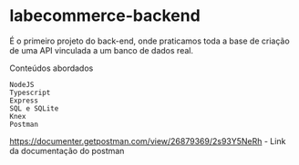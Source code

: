# labecommerce-backend

É o primeiro projeto do back-end, onde praticamos toda a base de criação de uma API vinculada a um banco de dados real.

Conteúdos abordados

    NodeJS
    Typescript
    Express
    SQL e SQLite
    Knex
    Postman

https://documenter.getpostman.com/view/26879369/2s93Y5NeRh - Link da documentação do postman
